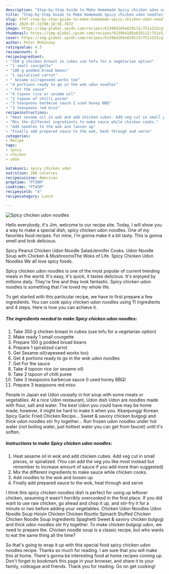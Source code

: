 ```yaml
---
description: "Step-by-Step Guide to Make Homemade Spicy chicken udon noodles"
title: "Step-by-Step Guide to Make Homemade Spicy chicken udon noodles"
slug: 4747-step-by-step-guide-to-make-homemade-spicy-chicken-udon-noodles
date: 2020-07-31T06:18:56.707Z
image: https://img-global.cpcdn.com/recipes/61396d105e829115/751x532cq70/spicy-chicken-udon-noodles-recipe-main-photo.jpg
thumbnail: https://img-global.cpcdn.com/recipes/61396d105e829115/751x532cq70/spicy-chicken-udon-noodles-recipe-main-photo.jpg
cover: https://img-global.cpcdn.com/recipes/61396d105e829115/751x532cq70/spicy-chicken-udon-noodles-recipe-main-photo.jpg
author: Peter McKinney
ratingvalue: 4.3
reviewcount: 8
recipeingredient:
- "350 g chicken breast in cubes use tofu for a vegetarian option"
- "1 small courgette"
- "100 g podded broad beans"
- "1 spiralized carrot"
- " Sesame oilrapeseed works too"
- "4 portions ready to go in the wok udon noodles"
- " For the sauce"
- "4 tspoon rice or sesame oil"
- "2 tspoon of chilli puree"
- "3 teaspoons barbecue sauce I used honey BBQ"
- "3 teaspoons red miso"
recipeinstructions:
- "Heat sesame oil in wok and add chicken cubes. Add veg cut in small pieces, or spiralized. (You can add the veg you like most instead but remember to increase amount of sauce if you add more than suggested)"
- "Mix the different ingredients to make sauce while chicken cooks."
- "Add noodles to the wok and loosen up"
- "Finally add prepared sauce to the wok, heat through and serve"
categories:
- Recipe
tags:
- spicy
- chicken
- udon

katakunci: spicy chicken udon 
nutrition: 288 calories
recipecuisine: American
preptime: "PT30M"
cooktime: "PT45M"
recipeyield: "4"
recipecategory: Lunch

---
```



![Spicy chicken udon noodles](https://img-global.cpcdn.com/recipes/61396d105e829115/751x532cq70/spicy-chicken-udon-noodles-recipe-main-photo.jpg)

Hello everybody, it's Jim, welcome to our recipe site. Today, I will show you a way to make a special dish, spicy chicken udon noodles. One of my favorites food recipes. For mine, I'm gonna make it a bit tasty. This is gonna smell and look delicious.

Spicy Peanut Chicken Udon Noodle SaladJennifer Cooks. Udon Noodle Soup with Chicken &amp; MushroomsThe Woks of Life. Spicy Chicken Udon Noodles We all love spicy foods.

Spicy chicken udon noodles is one of the most popular of current trending meals in the world. It's easy, it's quick, it tastes delicious. It's enjoyed by millions daily. They're fine and they look fantastic. Spicy chicken udon noodles is something that I've loved my whole life.


To get started with this particular recipe, we have to first prepare a few ingredients. You can cook spicy chicken udon noodles using 11 ingredients and 4 steps. Here is how you can achieve it.

<!--inarticleads1-->

##### The ingredients needed to make Spicy chicken udon noodles:

1. Take 350 g chicken breast in cubes (use tofu for a vegetarian option)
1. Make ready 1 small courgette
1. Prepare 100 g podded broad beans
1. Prepare 1 spiralized carrot
1. Get  Sesame oil(rapeseed works too)
1. Get 4 portions ready to go in the wok udon noodles
1. Get  For the sauce
1. Take 4 tspoon rice (or sesame oil)
1. Take 2 tspoon of chilli puree
1. Take 3 teaspoons barbecue sauce (I used honey BBQ)
1. Prepare 3 teaspoons red miso


People in Japan eat Udon ususally in hot soup with some meats or vegetables. At a nice Udon restaurant, Udon dish Udon are noodles made with flour, salt and water. The best Udon you could have may be home made; however, it might be hard to make it when you. Kkanpunggi Korean Spicy Garlic Fried Chicken Recipe… Sweet &amp; savory chicken bulgogi and thick udon noodles stir fry together… Run frozen udon noodles under hot water (not boiling water, just hottest water you can get from faucet) until it&#39;s soften. 

<!--inarticleads2-->

##### Instructions to make Spicy chicken udon noodles:

1. Heat sesame oil in wok and add chicken cubes. Add veg cut in small pieces, or spiralized. (You can add the veg you like most instead but remember to increase amount of sauce if you add more than suggested)
1. Mix the different ingredients to make sauce while chicken cooks.
1. Add noodles to the wok and loosen up
1. Finally add prepared sauce to the wok, heat through and serve


I think this spicy chicken noodles dish is perfect for using up leftover chicken, assuming it wasn&#39;t horribly overcooked in the first place. If you did want to use raw chicken, go ahead and chop it up, and stir-fry it for a minute or two before adding your vegetables. Chicken Udon Noodles Udon Noodle Soup Hoisin Chicken Chicken Risotto Spinach Stuffed Chicken Chicken Noodle Soup Ingredients Spaghetti Sweet &amp; savory chicken bulgogi and thick udon noodles stir fry together. To make chicken bulgogi udon, we need to prepare the. Chicken noodle soup is a classic recipe, but who wants to eat the same thing all the time? 

So that's going to wrap it up with this special food spicy chicken udon noodles recipe. Thanks so much for reading. I am sure that you will make this at home. There's gonna be interesting food at home recipes coming up. Don't forget to bookmark this page in your browser, and share it to your family, colleague and friends. Thank you for reading. Go on get cooking!
